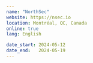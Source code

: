 ```yaml
---
name: "NorthSec"
website: https://nsec.io
location: Montréal, QC, Canada
online: true
lang: English

date_start: 2024-05-12
date_end:   2024-05-19
---
```

